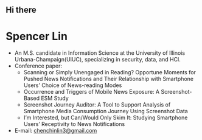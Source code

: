 ## Hi there

<h1>Spencer Lin</h1>

- An M.S. candidate in Information Science at the University of Illinois Urbana-Champaign(UIUC), specializing in security, data, and HCI.
- Conference paper:
  - Scanning or Simply Unengaged in Reading? Opportune Moments for Pushed News Notifications and Their Relationship with Smartphone Users' Choice of News-reading Modes
  - Occurrence and Triggers of Mobile News Exposure: A Screenshot-Based ESM Study
  - Screenshot Journey Auditor: A Tool to Support Analysis of Smartphone Media Consumption Journey Using Screenshot Data
  - I’m Interested, but Can/Would Only Skim It: Studying Smartphone Users’ Receptivity to News Notifications
- E-mail: chenchinlin3@gmail.com




<!--
**koalaonbed/koalaonbed** is a ✨ _special_ ✨ repository because its `README.md` (this file) appears on your GitHub profile.

Here are some ideas to get you started:

- 🔭 I’m currently working on ...
- 🌱 I’m currently learning ...
- 👯 I’m looking to collaborate on ...
- 🤔 I’m looking for help with ...
- 💬 Ask me about ...
- 📫 How to reach me: ...
- 😄 Pronouns: ...
- ⚡ Fun fact: ...
-->
